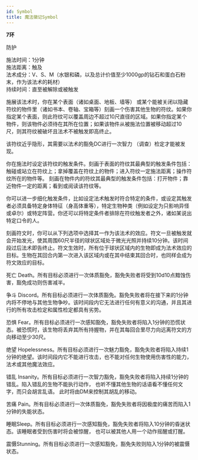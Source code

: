 ```yaml
---
id: Symbol
title: 魔法徽记Symbol
---
```


**7环**

防护

施法时间：1分钟  
施法距离：触及  
法术成分：V、S、M（水银和磷，以及总计价值至少1000gp的钻石和蛋白石粉末，作为该法术的耗材）  
持续时间：直至被解除或被触发  


施展该法术时，你在某个表面（诸如桌面、地板、墙等）
或某个能被关闭以隐藏符纹的物件里（诸如书本、卷轴、宝箱等）刻画一个伤害其他生物的符纹。如果你指定某个表面，则此符纹可以覆盖周边不超过10尺直径的区域。如果你指定某个物件，则该物件必须待在其所在位置；如果该物件从被施法位置被移动超过10尺，则其符纹被破坏且法术不被触发即高终止。


该符纹近乎隐形，其需要以法术的豁免DC进行一次智力
（调查）检定才能被发现。


你在施法时设定该符纹的触发条件。刻画于表面的符纹其最典型的触发条件包括：触碰或站立在符纹上；拿掉覆盖在符纹上的物件；进入符纹一定施法距离；操作符纹所在的物件等。
刻画在物件内的符纹其最典型的触发条件包括：打开物件；靠近物件一定的距离；看到或阅读该符纹等。


你可以进一步细化触发条件，比如设定法术触发时符合特定的条件，或设定其触发者必须具备特定身体特征（身高体重等），特定生物种类（例如设定为只影响异怪或卓尔）或特定阵营。你还可以将特定条件者排除在符纹触发者之外，诸如某说出特定口令的人。


刻画符文时，你可以从下列选项中选择其一作为该法术的效应。符文一旦被触发就会开始发光，使其周围60尺半径的球状区域处于微光光照并持续10分钟。该时间段过后法术即告终止。符文生效时，所有位于球状区域内的生物即成为法术效应的目标。生物在其回合内第一次进入该区域内或在其中结束其回合时，也同样会成为符文效应的目标。

死亡
Death。所有目标必须进行一次体质豁免，豁免失败者将受到10d10点黯蚀伤害，豁免成功则伤害减半。

争斗
Discord。所有目标必须进行一次体质豁免。豁免失败者将在接下来的1分钟内将不停地与其他生物争吵。该时间段内它无法进行任何有意义的沟通，并且其进行的所有攻击检定和属性检定都具有劣势。


恐惧
Fear。所有目标必须进行一次感知豁免，豁免失败者将陷入1分钟的恐慌状态。被恐慌时，该生物将丢弃其所有持握物，并在其每回合里尽力向远离符文的方向移动至少30尺。

绝望
Hopelessness。所有目标必须进行一次魅力豁免，豁免失败者将陷入持续1分钟的绝望。该时间段内它不能进行攻击，也不能对任何生物使用伤害性的能力，法术或其他魔法效应。

错乱
Insanity。所有目标必须进行一次智力豁免，豁免失败者将陷入持续1分钟的错乱。陷入错乱的生物不能执行动作，
也听不懂其他生物的话语看不懂任何文字，而只会胡言乱语。
此时将由DM来控制其胡乱的移动。

苦痛
Pain。所有目标必须进行一次体质豁免，豁免失败者将因极度的痛苦而陷入1分钟的失能状态。


睡眠Sleep。所有目标必须进行一次感知豁免，豁免失败者将陷入10分钟的昏迷状态。该睡眠者受到伤害时将会被惊醒，
也可以被其他人用一个动作摇醒或打醒。


震慑Stunning。所有目标必须进行一次感知豁免，豁免失败则陷入1分钟的被震慑状态。
